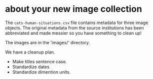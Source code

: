 # about your new image collection

The `cats-human-situations.csv` file contains metadata for three image objects.
The original metadata from the source institutions has been abbreviated and made
messier so you have something to clean up!

The images are in the 'images/' directory.

We have a cleanup plan.
- Make titles sentence case.
- Standardize dates
- Standardize dimention units.
